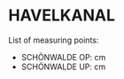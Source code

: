 # HAVELKANAL

List of measuring points:

* SCHÖNWALDE OP: <Value topic="rivers/pegel-online/HvK/SCHÖNWALDE_OP/measurementValue"/> cm
* SCHÖNWALDE UP: <Value topic="rivers/pegel-online/HvK/SCHÖNWALDE_UP/measurementValue"/> cm
